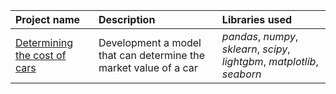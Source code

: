 | Project name | Description | Libraries used | 
| :---------------------- | :---------------------- | :---------------------- |
| [Determining the cost of cars](https://github.com/agafurov/Data-Analysis-Projects/blob/main/14-auto/7.%20Самостоятельный%20проект.ipynb) | Development a model that can determine the market value of a car | *pandas*, *numpy*, *sklearn*, *scipy*, *lightgbm*, *matplotlib*, *seaborn* |
